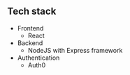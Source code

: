 ## Tech stack

- Frontend 
  - React
- Backend 
  - NodeJS with Express framework
- Authentication
  - Auth0
